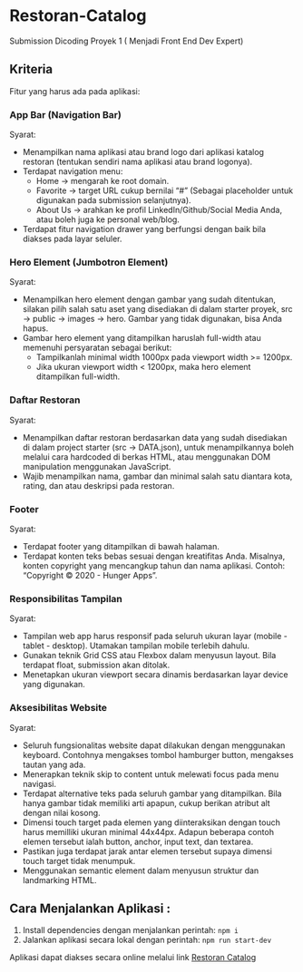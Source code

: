 # Restoran-Catalog
Submission Dicoding Proyek 1 ( Menjadi Front End Dev Expert)

## Kriteria
Fitur yang harus ada pada aplikasi: 

### App Bar (Navigation Bar)
Syarat:
- Menampilkan nama aplikasi atau brand logo dari aplikasi katalog restoran (tentukan sendiri nama aplikasi atau brand logonya).
- Terdapat navigation menu:
  - Home → mengarah ke root domain.
  - Favorite → target URL cukup bernilai “#” (Sebagai placeholder untuk digunakan pada submission selanjutnya).
  - About Us → arahkan ke profil LinkedIn/Github/Social Media Anda, atau boleh juga ke personal web/blog.
- Terdapat fitur navigation drawer yang berfungsi dengan baik bila diakses pada layar seluler.

### Hero Element (Jumbotron Element)
Syarat:
- Menampilkan hero element dengan gambar yang sudah ditentukan, silakan pilih salah satu aset yang disediakan di dalam starter proyek, src → public → images → hero. Gambar yang tidak digunakan, bisa Anda hapus.
- Gambar hero element yang ditampilkan haruslah full-width atau memenuhi persyaratan sebagai berikut: 
  - Tampilkanlah minimal width 1000px pada  viewport width >= 1200px.
  - Jika ukuran viewport width < 1200px, maka hero element ditampilkan full-width.
 
### Daftar Restoran
Syarat:
- Menampilkan daftar restoran berdasarkan data yang sudah disediakan di dalam project starter (src → DATA.json), untuk menampilkannya boleh melalui cara hardcoded di berkas HTML, atau menggunakan DOM manipulation menggunakan JavaScript.
- Wajib menampilkan nama, gambar dan minimal salah satu diantara kota, rating, dan atau deskripsi pada restoran.

### Footer
Syarat:
- Terdapat footer yang ditampilkan di bawah halaman.
- Terdapat konten teks bebas sesuai dengan kreatifitas Anda. Misalnya, konten copyright yang mencangkup tahun dan nama aplikasi. Contoh: “Copyright © 2020 - Hunger Apps”.

### Responsibilitas Tampilan
Syarat:
- Tampilan web app harus responsif pada seluruh ukuran layar (mobile - tablet - desktop). Utamakan tampilan mobile terlebih dahulu.
- Gunakan teknik Grid CSS atau Flexbox dalam menyusun layout. Bila terdapat float, submission akan ditolak.
- Menetapkan ukuran viewport secara dinamis berdasarkan layar device yang digunakan.

### Aksesibilitas Website
Syarat:
- Seluruh fungsionalitas website dapat dilakukan dengan menggunakan keyboard. Contohnya mengakses tombol hamburger button, mengakses tautan yang ada.
- Menerapkan teknik skip to content untuk melewati focus pada menu navigasi.
- Terdapat alternative teks pada seluruh gambar yang ditampilkan. Bila hanya gambar tidak memiliki arti apapun, cukup berikan atribut alt dengan nilai kosong. 
- Dimensi touch target pada elemen yang diinteraksikan dengan touch harus memilliki ukuran minimal 44x44px. Adapun beberapa contoh elemen tersebut ialah button, anchor, input text, dan textarea.
- Pastikan juga terdapat jarak antar elemen tersebut supaya dimensi touch target tidak menumpuk.
- Menggunakan semantic element dalam menyusun struktur dan landmarking HTML.



## Cara Menjalankan Aplikasi :
1. Install dependencies dengan menjalankan perintah: `npm i`
2. Jalankan aplikasi secara lokal dengan perintah: `npm run start-dev`

Aplikasi dapat diakses secara online melalui link  [Restoran Catalog](https://restoran-catalog.vercel.app/)
